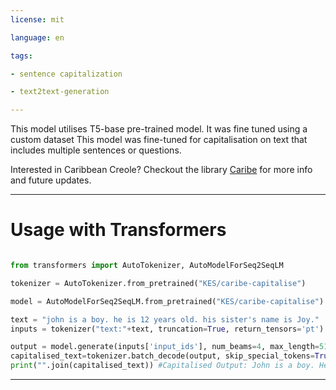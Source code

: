 ```yaml
---
license: mit

language: en

tags:

- sentence capitalization

- text2text-generation

---
```


This model utilises T5-base pre-trained model. It was fine tuned using a custom dataset This model was fine-tuned for capitalisation on text that includes multiple sentences or questions.  

Interested in Caribbean Creole? Checkout the library [Caribe](https://pypi.org/project/Caribe/) for more info and future updates.

___
# Usage with Transformers

```python

from transformers import AutoTokenizer, AutoModelForSeq2SeqLM

tokenizer = AutoTokenizer.from_pretrained("KES/caribe-capitalise")

model = AutoModelForSeq2SeqLM.from_pretrained("KES/caribe-capitalise")

text = "john is a boy. he is 12 years old. his sister's name is Joy."
inputs = tokenizer("text:"+text, truncation=True, return_tensors='pt')

output = model.generate(inputs['input_ids'], num_beams=4, max_length=512, early_stopping=True)
capitalised_text=tokenizer.batch_decode(output, skip_special_tokens=True)
print("".join(capitalised_text)) #Capitalised Output: John is a boy. He is 12 years old. His sister's name is Joy.

```
___